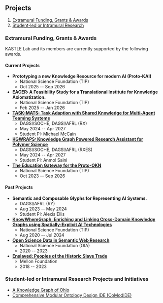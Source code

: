 ## Projects

1. [Extramural Funding, Grants & Awards](#extramural-funding-grants-awards)
2. [Student-led or Intramural Research](#student-led-research)

### Extramural Funding, Grants & Awards

KASTLE Lab and its members are currently supported by the following awards.

#### Current Projects
- **Prototyping a new Knowledge Resource for modern AI (Proto-KAI)**
  - National Science Foundation (TIP)
  - Oct 2025 -- Sep 2026
- **EAGER: A Feasibility Study for a Translational Institute for Knowledge Axiomatization.**
  - National Science Foundation (TIP)
  - Feb 2025 -- Jan 2026
- **[TASK-MATS: Task Adaption with Shared Knowledge for Multi-Agent Teaming Systems](https://kastle-lab.github.io/TASK-MATS-web/)**
  - DAGSI/SOCHE, DAGSI/AFRL (RX)
  - May 2024 -- Apr 2027
  - Student PI: Michael McCain
- **[KGWRAPS: Knowledge Graph Powered Research Assistant for Polymer Science](https://kastle-lab.github.io/kgwraps-web/)**
  - DAGSI/SOCHE, DAGSI/AFRL (RXES)
  - May 2024 -- Apr 2027
  - Student PI: Anmol Saini
- **[The Education Gateway for the Proto-OKN](https://edugate.cs.wright.edu/)**
  - National Science Foundation (TIP)
  - Oct 2023 -- Sep 2026

#### Past Projects
- **Semantic and Composable Glyphs for Representing AI Systems.**
  - DAGSI/AFRL (RY)
  - Aug 2023 -- May 2024
  - Student PI: Alexis Ellis
- **[KnowWhereGraph: Enriching and Linking Cross-Domain Knowledge
Graphs using Spatially-Explicit AI Technologies](https://knowwheregraph.org/)**
  - National Science Foundation (TIP)
  - Aug 2020 -- Jul 2024
- **[Open Science Data in Semantic Web Research](https://daselab.cs.ksu.edu/projects/open-science-data-semantic-web-research)**
  - National Science Foundation (OIA)
  - 2020 -- 2023
- **[Enslaved: Peoples of the Historic Slave Trade](https://enslaved.org/)**
  - Mellon Foundation
  - 2018 -- 2023

### Student-led or Intramural Research Projects and Initiatives
- [A Knowledge Graph of Ohio](https://github.com/kastle-lab/kwg-ohio)
- [Comprehensive Modular Ontology Design IDE (CoModIDE)](https://comodide.com/)

